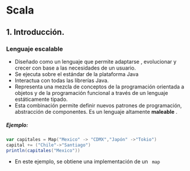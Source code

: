 # Scala
## 1. Introducción.
### Lenguaje escalable
* Diseñado como un lenguaje que permite adaptarse , evolucionar y crecer con base a las necesidades de un usuario.
* Se ejecuta sobre el estándar de la plataforma Java
* Interactua con todas las librerías Java.
* Representa una mezcla de conceptos de la programación orientada a objetos y de la programación funcional a través de un lenguaje estáticamente tipado.
* Esta combinación permite definir nuevos patrones de programación,  abstracción de componentes. Es un lenguaje altamente **maleable** .
##### Ejemplo:
``` scala
var capitales = Map("Mexico" -> "CDMX","Japón" ->"Tokio")
capital += ("Chile"->"Santiago")
println(capitales("Mexico")) 
```
* En este ejemplo, se obtiene una implementación  de un ``` map``` 
<!--stackedit_data:
eyJoaXN0b3J5IjpbLTE0MTk1NzQxMTAsOTY0NDQ4NTY1LC0yNT
AzMzMzOTksLTQ5OTIyOTkzLC0xMzg1MzQ0MTA0LC04NTA1ODE5
NzhdfQ==
-->